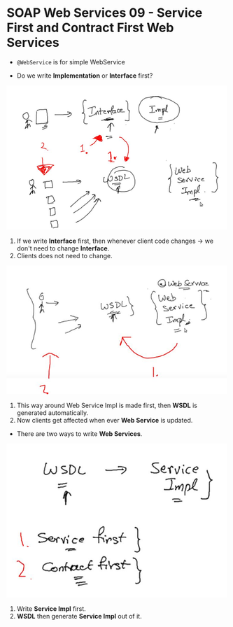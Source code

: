 # SOAP Web Services 09 - Service First and Contract First Web Services

- `@WebService` is for simple WebService

- Do we write **Implementation** or **Interface** first?

<img src="webServiceChange.JPG" alt="alt text" width="600"/>

1. If we write **Interface** first, then whenever client code changes → we don't need to change **Interface**.
2. Clients does not need to change.

<img src="webServiceChange2.JPG" alt="alt text" width="600"/>

1. This way around Web Service Impl is made first, then **WSDL** is generated automatically.
2. Now clients get affected when ever **Web Service** is updated.

- There are two ways to write **Web Services**.

<img src="webServiceChange3.JPG" alt="alt text" width="600"/>

1. Write **Service Impl** first.
2. **WSDL** then generate **Service Impl** out of it.